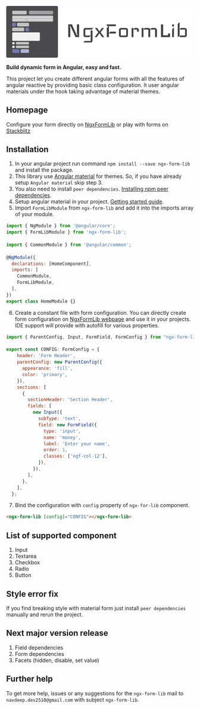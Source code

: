 ![alt text](https://github.com/Nav2510/form-lib-workspace/blob/develop/src/assets/icons/logo-lg.svg?raw=true)

**Build dynamic form in Angular, easy and fast.**

This project let you create different angular forms with all the features of angular reactive by providing basic class configuration. It user angular materials under the hook taking advantage of material themes.

## Homepage

Configure your form directly on [NgxFormLib](https://ngx-form-lib.web.app/) or play with forms on [Stackblitz](https://stackblitz.com/edit/angular-ivy-5hodcd)


## Installation

1. In your angular project run command `npm install --save ngx-form-lib` and install the package.
2. This library use [Angular material](https://material.angular.io/) for themes. So, if you have already setup `Angular material` skip step 3.
3. You also need to install `peer dependencies`. [Installing npm peer dependencies](https://www.npmjs.com/package/npm-install-peers).
4. Setup angular material in your project. [Getting started guide](https://material.angular.io/guide/getting-started).
5. Import `FormLibModule` from `ngx-form-lib` and add it into the imports array of your module.
```javascript
import { NgModule } from '@angular/core';
import { FormLibModule } from 'ngx-form-lib';

import { CommonModule } from '@angular/common';

@NgModule({
  declarations: [HomeComponent],
  imports: [
    CommonModule,
    FormLibModule,
  ],
})
export class HomeModule {}
```
6. Create a constant file with form configuration. You can directly create form configuration on [NgxFormLib webpage](https://ngx-form-lib.web.app/) and use it in your projects. IDE support will provide with autofill for various properties.
```javascript
import { ParentConfig, Input, FormField, FormConfig } from "ngx-form-lib";

export const CONFIG: FormConfig = {
    header: 'Form Header',
    parentConfig: new ParentConfig({
      appearance: 'fill',
      color: 'primary',
    }),
    sections: [
      {
        sectionHeader: 'Section Header',
        fields: [
          new Input({
            subType: 'text',
            field: new FormField({
              type: 'input',
              name: 'money',
              label: 'Enter your name',
              order: 1,
              classes: ['ngf-col-12'],
            }),
          }),
        ],
      },
    ],
  };
  ```


7. Bind the configuration with `config` property of `ngx-for-lib` component.
```html
<ngx-form-lib [config]="CONFIG"></ngx-form-lib>
```

## List of supported component

1. Input
2. Textarea
3. Checkbox
4. Radio
5. Button

## Style error fix

If you find breaking style with material form just install `peer dependencies` manually and rerun the project.

## Next major version release

1. Field dependencies
2. Form dependencies
3. Facets (hidden, disable, set value)

## Further help

To get more help, issues or any suggestions for the `ngx-form-lib` mail to  `navdeep.dev2510@gmail.com` with subject `ngx-form-lib`.

